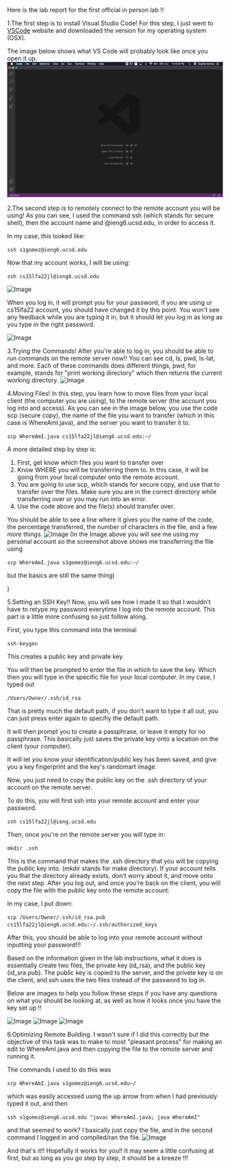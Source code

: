 Here is the lab report for the first official in person lab !!

1.The first step is to install Visual Studio Code! For this step, I just went to [VSCode](https://code.visualstudio.com/) website and downloaded the version for my operating system (OSX).

The image below shows what VS Code will probably look like once you open it up. 
![Image](week-1-6.png)


2.The second step is to remotely connect to the remote account you will be using! As you can see, I used the command ssh (which stands for secure shell), then the account name and @ieng6.ucsd.edu, in order to access it. 

In my case, this looked like:

```ssh s1gomez@ieng6.ucsd.edu```

Now that my account works, I will be using:

```ssh cs15lfa22jl@ieng6.ucsd.edu```

![Image](week-1-1-fixed.png)

When you log in, it will prompt you for your password, if you are using ur cs15lfa22 account, you should have changed it by this point. You won't see any feedback while you are typing it in, but it should let you log in as long as you type in the right password. 

![Image](week-1-1.png)

3.Trying the Commands! After you're able to log in, you should be able to run commands on the remote server now!! You can see cd, ls, pwd, ls-lat, and more. Each of these commands does different things, pwd, for example, stands for "print working directory" which then returns the current working directory.
![Image](week-1-2.png)

4.Moving Files! In this step, you learn how to move files from your local client (the computer you are using), to the remote server (the account you log into and access). As you can see in the image below, you use the code scp (secure copy), the name of the file you want to transfer (which in this case is WhereAmI.java), and the server you want to transfer it to.

```scp WhereAmI.java cs15lfa22jl@ieng6.ucsd.edu:~/```

A more detailed step by step is:
1. First, get know which files you want to transfer over
2. Know WHERE you will be transferring them to. In this case, it will be going from your local computer onto the remote account. 
3. You are going to use scp, which stands for secure copy, and use that to transfer over the files. Make sure you are in the correct directory while transferring over or you may run into an error. 
4. Use the code above and the file(s) should transfer over. 


You should be able to see a line where it gives you the name of the code, the percentage transferred, the number of characters in the file, and a few more things. 
![Image](week-1-3.png)
(In the Image above you will see me using my personal account so the screenshot above shows me transferring the file using 

```scp WhereAmI.java s1gomez@ieng6.ucsd.edu:~/```

but the basics are still the same thing)

)

5.Setting an SSH Key!! Now, you will see how I made it so that I wouldn't have to retype my password everytime I log into the remote account. This part is a little more confusing so just follow along. 

First, you type this command into the terminal

```ssh-keygen``` 

This creates a public key and private key.

You will then be prompted to enter the file in which to save the key. Which then you will type in the specific file for your local computer. In my case, I typed out 

```/Users/Owner/.ssh/id_rsa```

That is pretty much the default path, if you don't want to type it all out, you can just press enter again to specifiy the default path. 

It will then prompt you to create a passphrase, or leave it empty for no passphrase. This basically just saves the private key onto a location on the client (your computer).

It will let you know your identification/public key has been saved, and give you a key fingerprint and the key's randomart image. 

Now, you just need to copy the public key on the .ssh directory of your account on the remote server. 

To do this, you will first ssh into your remote account and enter your password. 

```ssh cs15lfa22jl@ieng.ucsd.edu```

Then, once you're on the remote server you will type in:

```mkdir .ssh```

This is the command that makes the .ssh directory that you will be copying the public key into. (mkdir stands for make directory). If your account tells you that the directory already exists, don't worry about it, and move onto the next step. After you log out, and  once you're back on the client, you will copy the file with the public key onto the remote account:

In my case, I put down: 

```scp /Users/Owner/.ssh/id_rsa.pub cs15lfa22jl@ieng6.ucsd.edu:~/.ssh/authorized_keys ```

After this, you should be able to log into your remote account without inputting your password!!!


Based on the information given in the lab instructions, what it does is essentially create two files, the private key (id_rsa), and the public key (id_sra.pub). The public key is copied to the server, and the privete key is on the client, and ssh uses the two files instead of the password to log in. 

Below are images to help you follow these steps if you have any questions on what you should be looking at, as well as how it looks once you have the key set up !!

![Image](week-beg1.png)
![Image](week-beg2.png)
![Image](week-beg3.png)


6.Optimizing Remote Building. I wasn't sure if I did this correctly but the objective of this task was to make to most "pleasant process" for making an edit to WhereAmI.java and then copying the file to the remote server and running it. 

The commands I used to do this was 


```scp WhereAmI.java s1gomez@ieng6.ucsd.edu~/ ```

which was easily accessed using the up arrow from when I had previously typed it out, and then 

```ssh s1gomez@ieng6.ucsd.edu "javac WhereAmI.java; java WhereAmI"```

and that seemed to work? I basically just copy the file, and in the second command I logged in and compiled/ran the file.
![Image](week-1-7.png)


And that's it!! Hopefully it works for you!! It may seem a little confusing at first, but as long as you go step by step, it should be a breeze !!!